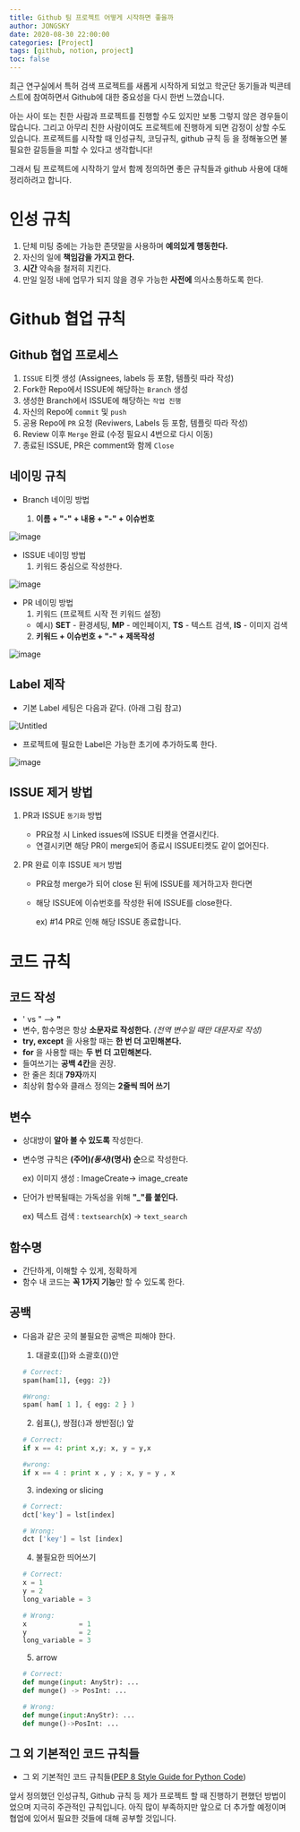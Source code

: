 ```yaml
---
title: Github 팀 프로젝트 어떻게 시작하면 좋을까
author: JONGSKY
date: 2020-08-30 22:00:00
categories: [Project]
tags: [github, notion, project]
toc: false
---
```


최근 연구실에서 특허 검색 프로젝트를 새롭게 시작하게 되었고 학군단 동기들과 빅콘테스트에 참여하면서 Github에 대한 중요성을 다시 한번 느꼈습니다.

아는 사이 또는 친한 사람과 프로젝트를 진행할 수도 있지만 보통 그렇지 않은 경우들이 많습니다. 그리고 아무리 친한 사람이여도 프로젝트에 진행하게 되면 감정이 상할 수도 있습니다. 프로젝트를 시작할 때 인성규칙, 코딩규칙, github 규칙 등 을 정해놓으면 불필요한 갈등들을 피할 수 있다고 생각합니다!

그래서 팀 프로젝트에 시작하기 앞서 함께 정의하면 좋은 규칙들과 github 사용에 대해 정리하려고 합니다.

# 인성 규칙

1. 단체 미팅 중에는 가능한 존댓말을 사용하며 **예의있게 행동한다.**
2. 자신의 일에 **책임감을 가지고 한다.**
3. **시간** 약속을 철저히 지킨다.
4. 만일 일정 내에 업무가 되지 않을 경우 가능한 **사전에** 의사소통하도록 한다.

# Github 협업 규칙

## Github 협업 프로세스

1. `ISSUE` 티켓 생성 (Assignees, labels 등 포함, 템플릿 따라 작성)
2. Fork한 Repo에서 ISSUE에 해당하는 `Branch` 생성
3. 생성한 Branch에서 ISSUE에 해당하는 `작업 진행`
4. 자신의 Repo에 `commit` 및 `push`
5. 공용 Repo에 `PR` 요청 (Reviwers, Labels 등 포함, 템플릿 따라 작성)
6. Review 이후 `Merge` 완료 (수정 필요시 4번으로 다시 이동)
7. 종료된 ISSUE, PR은 comment와 함께 `Close`

## 네이밍 규칙

- Branch 네이밍 방법

    1. **이름 + "-" + 내용 + "-" + 이슈번호**

![image](https://user-images.githubusercontent.com/40276516/91656388-527b8280-eaf3-11ea-8aba-6d99a33254a2.png)

- ISSUE 네이밍 방법
    1. 키워드 중심으로 작성한다.

![image](https://user-images.githubusercontent.com/40276516/91656290-9752e980-eaf2-11ea-80a6-f80b61305398.png)

- PR 네이밍 방법
    1. 키워드 (프로젝트 시작 전 키워드 설정)
    - 예시) **SET** - 환경세팅, **MP** - 메인페이지, **TS** - 텍스트 검색, **IS** - 이미지 검색
    2. **키워드 + 이슈번호 + "-" + 제목작성**

![image](https://user-images.githubusercontent.com/40276516/91656262-74283a00-eaf2-11ea-97fc-bb3a40b0a109.png)

## Label 제작

- 기본 Label 세팅은 다음과 같다. (아래 그림 참고)

![Untitled](https://user-images.githubusercontent.com/40276516/91656460-cb7ada00-eaf3-11ea-8b4c-f39049fca1ce.png)

- 프로젝트에 필요한 Label은 가능한 초기에 추가하도록 한다.

![image](https://user-images.githubusercontent.com/40276516/91656494-0e3cb200-eaf4-11ea-80d5-f01e0d00e1d2.png)

## ISSUE 제거 방법

1. PR과 ISSUE `동기화` 방법

    - PR요청 시 Linked issues에 ISSUE 티켓을 연결시킨다.
    - 연결시키면 해당 PR이 merge되어 종료시 ISSUE티켓도 같이 없어진다.

2. PR 완료 이후 ISSUE `제거` 방법

    - PR요청 merge가 되어 close 된 뒤에 ISSUE를 제거하고자 한다면
    - 해당 ISSUE에 이슈번호를 작성한 뒤에 ISSUE를 close한다.

        ex) #14 PR로 인해 해당 ISSUE 종료합니다.

# 코드 규칙

## 코드 작성

- ' vs "  —>  **"**
- 변수, 함수명은 항상  **소문자로 작성한다.** *(전역 변수일 때만 대문자로 작성)*
- **try, except** 을 사용할 때는 **한 번 더 고민해본다.**
- **for** 을 사용할 때는 **두 번 더 고민해본다.**
- 들여쓰기는 **공백 4칸**을 권장.
- 한 줄은 최대 **79자**까지
- 최상위 함수와 클래스 정의는 **2줄씩 띄어 쓰기**

## 변수

- 상대방이 **알아 볼 수 있도록** 작성한다.
- 변수명 규칙은 **(주어)_(동사)_(명사) 순**으로 작성한다.

    ex) 이미지 생성 :  ImageCreate→ image_create

- 단어가 반복될때는 가독성을 위해 **"_"를 붙인다.**

    ex) 텍스트 검색 : `textsearch`(x) → `text_search`

## 함수명

- 간단하게, 이해할 수 있게, 정확하게
- 함수 내 코드는 **꼭 1가지 기능**만 할 수 있도록 한다.

## 공백

- 다음과 같은 곳의 불필요한 공백은 피해야 한다.
    1. 대괄호([])와 소괄호(())안

    ```python
    # Correct:
    spam(ham[1], {egg: 2})

    #Wrong:
    spam( ham[ 1 ], { egg: 2 } )
    ```

    2. 쉼표(,), 쌍점(:)과 쌍반점(;) 앞

    ```python
    # Correct:
    if x == 4: print x,y; x, y = y,x

    #wrong:
    if x == 4 : print x , y ; x, y = y , x
    ```

    3.  indexing or slicing

    ```python
    # Correct:
    dct['key'] = lst[index]

    # Wrong:
    dct ['key'] = lst [index]
    ```

    4. 불필요한 띄어쓰기

    ```python
    # Correct:
    x = 1
    y = 2
    long_variable = 3

    # Wrong:
    x             = 1
    y             = 2
    long_variable = 3
    ```

    5. arrow 

    ```python
    # Correct:
    def munge(input: AnyStr): ...
    def munge() -> PosInt: ...

    # Wrong:
    def munge(input:AnyStr): ...
    def munge()->PosInt: ...
    ```

## 그 외 기본적인 코드 규칙들

- 그 외 기본적인 코드 규칙들(<a href="https://www.python.org/dev/peps/pep-0008/#whitespace-in-expressions-and-statements">PEP 8 Style Guide for Python Code</a>)

앞서 정의했던 인성규칙, Github 규칙 등 제가 프로젝트 할 때 진행하기 편했던 방법이었으며 지극히 주관적인 규칙입니다. 아직 많이 부족하지만 앞으로 더 추가할 예정이며 협업에 있어서 필요한 것들에 대해 공부할 것입니다.